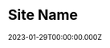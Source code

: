 ---
title: Site Name
website: https://example.com
date: 2023-01-29T00:00:00.000Z
description: short description.
ssg:
  - Nextjs
css:
  - Tailwind
cms:
  - Markdown
category:
  - Business
draft: false
---